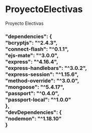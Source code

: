 # ProyectoElectivas
Proyecto Electivas 

<h3>
"dependencies": { <br>
    "bcryptjs": "^2.4.3",<br>
    "connect-flash": "^0.1.1",<br>
    "ejs-mate": "^3.0.0",<br>
    "express": "^4.16.4",<br>
    "express-handlebars": "^3.0.2",<br>
    "express-session": "^1.15.6",<br>
    "method-override": "^3.0.0",<br>
    "mongoose": "^5.4.17",<br>
    "passport": "^0.4.0",<br>
    "passport-local": "^1.0.0"<br>
  },<br>
  "devDependencies": {<br>
    "nodemon": "^1.18.10"<br>
  }
</h3>
